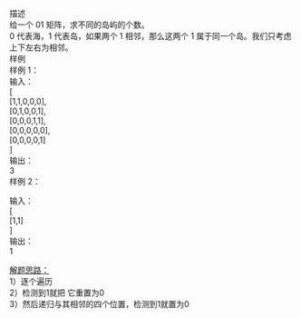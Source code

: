 描述  
给一个 01 矩阵，求不同的岛屿的个数。  
0 代表海，1 代表岛，如果两个 1 相邻，那么这两个 1 属于同一个岛。我们只考虑上下左右为相邻。  
样例  
样例 1：  
输入：  
[  
  [1,1,0,0,0],  
  [0,1,0,0,1],  
  [0,0,0,1,1],  
  [0,0,0,0,0],  
  [0,0,0,0,1]  
]  
输出：  
3  
样例 2： 
  
输入：  
[  
  [1,1]  
]  
输出：  
1  
  
[解题思路：](https://blog.csdn.net/yurenguowang/article/details/77483402)  
1）逐个遍历  
2）检测到1就把 它重置为0  
3）然后递归与其相邻的四个位置，检测到1就置为0  
